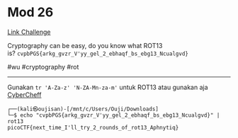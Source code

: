 # Mod 26
[Link Challenge](https://play.picoctf.org/practice/challenge/144)

Cryptography can be easy, do you know what ROT13 is? `cvpbPGS{arkg_gvzr_V'yy_gel_2_ebhaqf_bs_ebg13_Ncualgvd}`

#wu #cryptography #rot
___
Gunakan `tr 'A-Za-z' 'N-ZA-Mn-za-m'` untuk ROT13 atau gunakan aja [CyberCheff](https://gchq.github.io/CyberChef/)
```
┌──(kali㉿oujisan)-[/mnt/c/Users/Ouji/Downloads]
└─$ echo "cvpbPGS{arkg_gvzr_V'yy_gel_2_ebhaqf_bs_ebg13_Ncualgvd}" | rot13
picoCTF{next_time_I'll_try_2_rounds_of_rot13_Aphnytiq}
```
